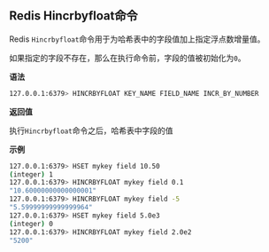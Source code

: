 ## Redis Hincrbyfloat命令

Redis `Hincrbyfloat`命令用于为哈希表中的字段值加上指定浮点数增量值。

如果指定的字段不存在，那么在执行命令前，字段的值被初始化为`0`。

**语法**

```bash
127.0.0.1:6379> HINCRBYFLOAT KEY_NAME FIELD_NAME INCR_BY_NUMBER
```

**返回值**

执行`Hincrbyfloat`命令之后，哈希表中字段的值

**示例**

```bash
127.0.0.1:6379> HSET mykey field 10.50
(integer) 1
127.0.0.1:6379> HINCRBYFLOAT mykey field 0.1
"10.60000000000000001"
127.0.0.1:6379> HINCRBYFLOAT mykey field -5
"5.59999999999999964"
127.0.0.1:6379> HSET mykey field 5.0e3
(integer) 0
127.0.0.1:6379> HINCRBYFLOAT mykey field 2.0e2
"5200"
```
